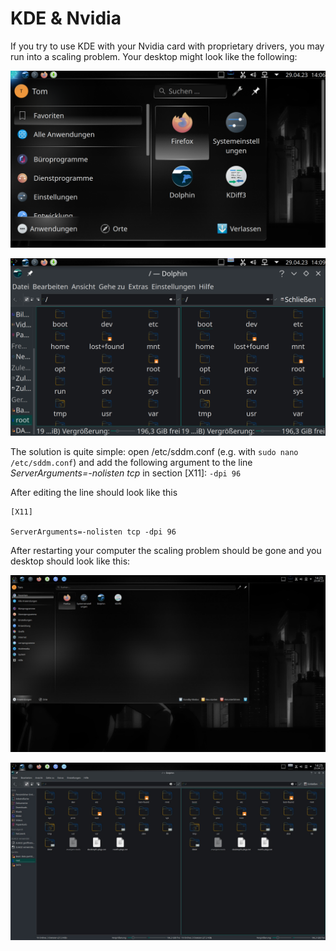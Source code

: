 # KDE & Nvidia

If you try to use KDE with your Nvidia card with proprietary drivers, you may run into a scaling problem. Your desktop might look like the following:

![kde-nvidia-scaling-problem](kde-nvidia-scaling-problem.png)

![kde-nvidia-scaling-problem2](kde-nvidia-scaling-problem2.png)

The solution is quite simple: open /etc/sddm.conf (e.g. with `sudo nano /etc/sddm.conf`) and add the following argument to the line _ServerArguments=-nolisten tcp_ in section [X11]:
`-dpi 96`

After editing the line should look like this

```
[X11]

ServerArguments=-nolisten tcp -dpi 96

```

After restarting your computer the scaling problem should be gone and you desktop should look like this:

![kde-nvidia-scaling-problem](kde-nvidia-no-scaling-problem.jpg)

![kde-nvidia-scaling-problem2](kde-nvidia-no-scaling-problem2.jpg)
